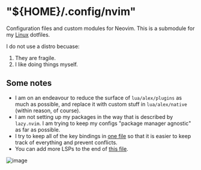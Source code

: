 # "${HOME}/.config/nvim"

Configuration files and custom modules for Neovim.  This is a submodule for my [Linux](https://github.com/AlexvZyl/.dotfiles) dotfiles.

I do not use a distro becuase:
1. They are fragile.
2. I like doing things myself.

## Some notes

- I am on an endeavour to reduce the surface of `lua/alex/plugins` as much as possible, and replace it with custom stuff in `lua/alex/native` (within reason, of course).
- I am not setting up my packages in the way that is described by `lazy.nvim`.  I am trying to keep my configs "package manager agnostic" as far as possible.
- I try to keep all of the key bindings in [one file](https://github.com/AlexvZyl/nvim/blob/main/lua/alex/keymaps/init.lua) so that it is easier to keep track of everything and prevent conflicts.
- You can add more LSPs to the end of [this file](https://github.com/AlexvZyl/nvim/blob/main/lua/alex/plugins/lang/lsp/init.lua).

![image](https://github.com/user-attachments/assets/a30fa532-6054-4ad7-ba3f-34e257c39c58)

